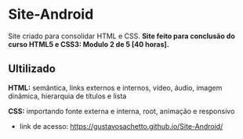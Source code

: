 # Site-Android
Site criado para consolidar HTML e CSS. __Site feito para conclusão do curso HTML5 e CSS3: Modulo 2 de 5 [40 horas].__

## Ultilizado

__HTML:__ semântica, links externos e internos, vídeo, áudio, imagem dinâmica, hierarquia de títulos e lista 

__CSS:__ importando fonte externa e interna, root, animação e responsivo

* link de acesso: https://gustavosachetto.github.io/Site-Android/
